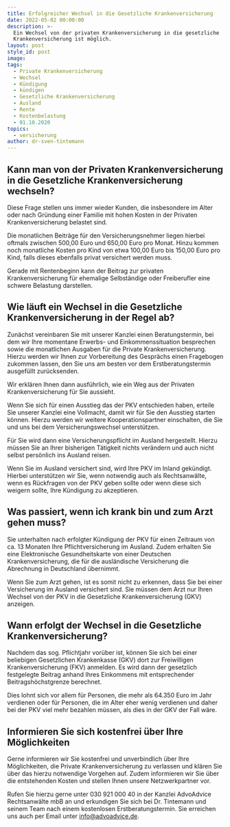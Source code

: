 ```yaml
---
title: Erfolgreicher Wechsel in die Gesetzliche Krankenversicherung
date: 2022-05-02 00:00:00
description: >-
  Ein Wechsel von der privaten Krankenversicherung in die gesetzliche
  Krankenversicherung ist möglich. 
layout: post
style_id: post
image:
tags:
  - Private Krankenversicherung
  - Wechsel
  - Kündigung
  - kündigen
  - Gesetzliche Krankenversicherung
  - Ausland
  - Rente
  - Kostenbelastung
  - 01.10.2020
topics:
  - versicherung
author: dr-sven-tintemann
---
```

## Kann man von der Privaten Krankenversicherung in die Gesetzliche Krankenversicherung wechseln?&nbsp;

Diese Frage stellen uns immer wieder Kunden, die insbesondere im Alter oder nach Gründung einer Familie mit hohen Kosten in der Privaten Krankenversicherung belastet sind.&nbsp;

Die monatlichen Beiträge für den Versicherungsnehmer liegen hierbei oftmals zwischen 500,00 Euro und 650,00 Euro pro Monat. Hinzu kommen noch monatliche Kosten pro Kind von etwa 100,00 Euro bis 150,00 Euro pro Kind, falls dieses ebenfalls privat versichert werden muss.&nbsp;

Gerade mit Rentenbeginn kann der Beitrag zur privaten Krankenversicherung für ehemalige Selbständige oder Freiberufler eine schwere Belastung darstellen.&nbsp;

## Wie läuft ein Wechsel in die Gesetzliche Krankenversicherung in der Regel ab?

Zunächst vereinbaren Sie mit unserer Kanzlei einen Beratungstermin, bei dem wir Ihre momentane Erwerbs- und Einkommenssituation besprechen sowie die monatlichen Ausgaben für die Private Krankenversicherung. Hierzu werden wir Ihnen zur Vorbereitung des Gesprächs einen Fragebogen zukommen lassen, den Sie uns am besten vor dem Erstberatungstermin ausgefüllt zurücksenden.&nbsp;

Wir erklären Ihnen dann ausführlich, wie ein Weg aus der Privaten Krankenversicherung für Sie aussieht.

Wenn Sie sich für einen Ausstieg das der PKV entschieden haben, erteile Sie unserer Kanzlei eine Vollmacht, damit wir für Sie den Ausstieg starten können. Hierzu werden wir weitere Kooperationspartner einschalten, die Sie und uns bei dem Versicherungswechsel unterstützen.&nbsp;

Für Sie wird dann eine Versicherungspflicht im Ausland hergestellt. Hierzu müssen Sie an Ihrer bisherigen Tätigkeit nichts verändern und auch nicht selbst persönlich ins Ausland reisen.&nbsp;

Wenn Sie im Ausland versichert sind, wird Ihre PKV im Inland gekündigt. Hierbei unterstützen wir Sie, wenn notwendig auch als Rechtsanwälte, wenn es Rückfragen von der PKV geben sollte oder wenn diese sich weigern sollte, Ihre Kündigung zu akzeptieren.&nbsp;

## Was passiert, wenn ich krank bin und zum Arzt gehen muss?

Sie unterhalten nach erfolgter Kündigung der PKV für einen Zeitraum von ca. 13 Monaten Ihre Pflichtversicherung im Ausland. Zudem erhalten Sie eine Elektronische Gesundheitskarte von einer Deutschen Krankenversicherung, die für die ausländische Versicherung die Abrechnung in Deutschland übernimmt.&nbsp;

Wenn Sie zum Arzt gehen, ist es somit nicht zu erkennen, dass Sie bei einer Versicherung im Ausland versichert sind. Sie müssen dem Arzt nur Ihren Wechsel von der PKV in die Gesetzliche Krankenversicherung (GKV) anzeigen.&nbsp;

## Wann erfolgt der Wechsel in die Gesetzliche Krankenversicherung?

Nachdem das sog. Pflichtjahr vorüber ist, können Sie sich bei einer beliebigen Gesetzlichen Krankenkasse (GKV) dort zur Freiwilligen Krankenversicherung (FKV) anmelden. Es wird dann der gesetzlich festgelegte Beitrag anhand Ihres Einkommens mit entsprechender Beitragshöchstgrenze berechnet.&nbsp;

Dies lohnt sich vor allem für Personen, die mehr als 64.350 Euro im Jahr verdienen oder für Personen, die im Alter eher wenig verdienen und daher bei der PKV viel mehr bezahlen müssen, als dies in der GKV der Fall wäre.&nbsp;

## Informieren Sie sich kostenfrei über Ihre Möglichkeiten

Gerne informieren wir Sie kostenfrei und unverbindlich über Ihre Möglichkeiten, die Private Krankenversicherung zu verlassen und klären Sie über das hierzu notwendige Vorgehen auf. Zudem informieren wir Sie über die entstehenden Kosten und stellen Ihnen unsere Netzwerkpartner vor.&nbsp;

Rufen Sie hierzu gerne unter 030 921 000 40 in der Kanzlei AdvoAdvice Rechtsanwälte mbB an und erkundigen Sie sich bei Dr. Tintemann und seinem Team nach einem kostenlosen Erstberatungstermin. Sie erreichen uns auch per Email unter info@advoadvice.de.&nbsp;

&nbsp;

&nbsp;

&nbsp;
